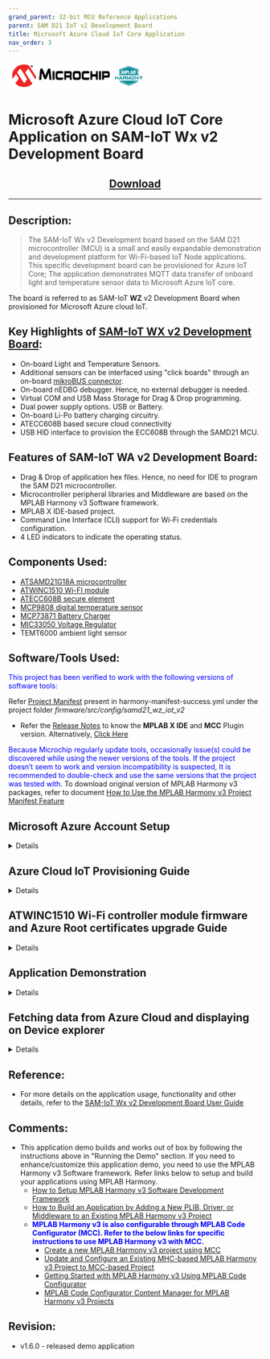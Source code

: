 ```yaml
---
grand_parent: 32-bit MCU Reference Applications
parent: SAM D21 IoT v2 Development Board
title: Microsoft Azure Cloud IoT Core Application
nav_order: 3
---  
```


<img src = "images/microchip_logo.png">
<img src = "images/microchip_mplab_harmony_logo_small.png">


# Microsoft Azure Cloud IoT Core Application on SAM-IoT Wx v2 Development Board
<h2 align="center"> <a href="https://github.com/Microchip-MPLAB-Harmony/reference_apps/releases/latest/download/samiot2_azure_cloud_core.zip" > Download </a> </h2>

---

## Description:

> The SAM-IoT Wx v2 Development board based on the SAM D21 microcontroller (MCU) is a small and easily expandable demonstration and development platform for Wi-Fi-based IoT Node applications. This specific development board can be provisioned for Azure IoT Core; The application demonstrates MQTT data transfer of onboard light and temperature sensor data to Microsoft Azure IoT core.  

The board is referred to as SAM-IoT **WZ** v2 Development Board when provisioned for Microsoft Azure cloud IoT.

## Key Highlights of [SAM-IoT WX v2 Development Board](https://www.microchip.com/en-us/development-tool/EV62V87A):

* On-board Light and Temperature Sensors.
* Additional sensors can be interfaced using "click boards" through an on-board [mikroBUS connector](https://www.mikroe.com/click).
* On-board nEDBG debugger. Hence, no external debugger is needed.
* Virtual COM and USB Mass Storage for Drag & Drop programming.
* Dual power supply options. USB or Battery.
* On-board Li-Po battery charging circuitry.
* ATECC608B based secure cloud connectivity
* USB HID interface to provision the ECC608B through the SAMD21 MCU.

## Features of SAM-IoT WA v2 Development Board:

* Drag & Drop of application hex files. Hence, no need for IDE to program the SAM D21 microcontroller.
* Microcontroller peripheral libraries and Middleware are based on the MPLAB Harmony v3 Software framework.
* MPLAB X IDE-based project.
* Command Line Interface (CLI) support for Wi-Fi credentials configuration.
* 4 LED indicators to indicate the operating status.

## Components Used:

- [ATSAMD21G18A microcontroller](https://www.microchip.com/wwwproducts/en/ATsamd21g18)
- [ATWINC1510 Wi-FI module](https://www.microchip.com/wwwproducts/en/ATwinc1500)
- [ATECC608B secure element](https://www.microchip.com/wwwproducts/en/ATECC608B)
- [MCP9808 digital temperature sensor](https://www.microchip.com/en-us/product/MCP9808)
- [MCP73871 Battery Charger](https://ww1.microchip.com/downloads/en/DeviceDoc/MCP73871-Data-Sheet-20002090E.pdf)
- [MIC33050 Voltage Regulator](https://www.microchip.com/wwwproducts/en/MIC33050)
- TEMT6000 ambient light sensor

## Software/Tools Used:

<span style="color:blue"> This project has been verified to work with the following versions of software tools:</span>  

Refer [Project Manifest](./firmware/src/config/samd21_wz_iot_v2/harmony-manifest-success.yml) present in harmony-manifest-success.yml under the project folder *firmware/src/config/samd21_wz_iot_v2*  

- Refer the [Release Notes](../../../release_notes.md#development-tools) to know the **MPLAB X IDE** and **MCC** Plugin version. Alternatively, [Click Here](https://github.com/Microchip-MPLAB-Harmony/reference_apps/blob/master/release_notes.md#development-tools)  

<span style="color:blue"> Because Microchip regularly update tools, occasionally issue(s) could be discovered while using the newer versions of the tools. If the project doesn’t seem to work and version incompatibility is suspected, It is recommended to double-check and use the same versions that the project was tested with. </span> To download original version of MPLAB Harmony v3 packages, refer to document [How to Use the MPLAB Harmony v3 Project Manifest Feature](https://ww1.microchip.com/downloads/en/DeviceDoc/How-to-Use-the-MPLAB-Harmony-v3-Project-Manifest-Feature-DS90003305.pdf)

## <a id="azure_demo_account_setup"> </a>

## Microsoft Azure Account Setup

<details>
  <summary> Details
</summary>
  In order to run the Azure demo an Azure account is required. This document describes the steps required to obtain and configure an Azure account for the demo.

  [Azure](https://azure.microsoft.com/en-in/solutions/iot/) provides computing services for a fee. Some are offered for free on a trial or small-scale basis. By signing up for your own Azure account, you are establishing an account to gain access to a wide range of computing services.

### Create your own Azure account

1. Create Azure account
    Go to [Azure Portal](https://portal.azure.com/) and follow instructions to create your own Azure account. If you already have an azure account, enter the credentials and log in.

2. Click **Create a resource** in the azure portal.
   If prompted for Create a Free account, Start Free account by clicking on Start Free. Once the account creation is complete, it starts over with above step. Select Create a resource again and continue with next steps.

3. Click **Internet of Things** and from that select **IoT Hub**

4. The new window prompts to select the subscription, Resource Group, Region and IoT Hub Name.
   
   - Select the Subscription as Free Trial.
   - In the resource group, click Create new and enter any name of your choice.
   - In the Region, Select any region of your choice.
   - In the IoT Hub Name, enter a unique name to identify the Hub.

5. Click **Review + create** after entering all the details.

6. It will take you to the **Review + create** Tab, click **Create** to create an IoT Hub

7. It will start the IoT hub deployment process and it will take a while to create the IoT hub.

8. Click Go to resource and it will take you to the IoT Hub **overview** page.

9. Note down only your IoT Hub Hostname(exclude .azure-devices.net) and Subscription ID as highlighted below. The Hostname should be same as one created in Step 4.4

</details>

## <a id="Azure_Cloud_IoT_Provisioning_Guide"> </a>

## Azure Cloud IoT Provisioning Guide

<details>
  <summary> Details
</summary>

<span style="color:red"> **If this is the first time you are building/running this version of the demo, you must complete this step before proceeding further. Otherwise, you may skip this step.** </span>

1. Install [TPDSv2](https://www.microchip.com/en-us/product/SW-TPDSV2#Software)(Trust Platform Design Suite version 2)

2. Launch Trust Platform Design Suite v2 from windows search bar, a window launches as shown below  
    <img src = "images/tpds1.png">  

3. Select "Trust Platform Design Suite" in **webviews** and Click on **Usecases**  
    <img src = "images/tpds2.png">  

4. In **Select Security Solution**, Under **Use Cases** select **Azure IoT Authentication**  
    <img src = "images/tpds3.png">  

5. Scroll Down and in **Available solution by provisioning flow** select **Azure IoT Authentication** under **TrustFLEX**  
    <img src = "images/tpds4.png">  

6. A Usecase gets launched. click on **Azure Connect-IoT Auth-TFLEX** from the **Usescases**  
    <img src = "images/tpds5.png">  

7. Azure Cloud Connect – IoT Authentication page launches as shown below  
   
   <img src = "images/tpds6.png">

8. Scroll down and select EV62V87A Development board.  
   
   <img src = "images/tpds12.png">

9. Connect SAM-IoT Wx v2 Development Board to PC running Trust Platform Design Suite  

10. Ensure MPLAB X Path is set in File -> Preference under System Settings in TPDS. This helps to program the provisioner kit firmware to the SAM-IoT Wx v2 Development Board  

11. Scroll down to transaction diagram  
    
    <img src = "images/tpds7.png">

12. Click on Icon **1** and wait till a green right mark appears.  
    
    <img src = "images/tpds8.png">

13. Click on Icon **2**, This step takes you to Azure Login page.Choose you Azure account and Login. After this you can see the meesage **Authentication completed. You can close this window now**  in the browser.
    <img title="" src="images/tpds9.png" alt="" width="595">  

14. Enter your subscription ID in the dialog box.
    
    <img src = "images/tpds9_1.png">

15. Enter the resource group in the dialog box(created in step 2 of create your own Azure account).If the entered resource group does not exists a new one is automatically created.
    
    <img src = "images/tpds9_3.png">

16. Enter your presviously created Azure IOT hub name .A new hub name is created when the entered hub name doesnt exists.This may take a few minutes.
    
    <img src = "images/tpds9_4.png">

17. The device is successfully registered into azure account after step 2
    
    <img src = "images/tpds9_5.png">

18. Proceed with step 3 and 4 to complete the usecase
    
    <img src = "images/tpds9_6.png">

</details>

## <a id="WINC_Firmware_upgrade"> </a>

## ATWINC1510 Wi-Fi controller module firmware and Azure Root certificates upgrade Guide

<details>
  <summary> Details
</summary>

<span style="color:red"> **If the SAM-IoT Wx v2 development board is glowing RED LED (Indicates ATWINC1510 Wi-Fi controller module firmware is not up to date), follow the below steps to upgrade the ATWINC1510 firmware. Otherwise(if it glows <font color="green"> GREEN </font>), you may skip this step.** </span>

1. Click on **C Source Folder** in TPDS transcation diagram  
   
   <img src = "images/tpds13.png">

2. In windows explorer, Applcation folder gets open
   
   <img src = "images/tpds14_1.png">

3. Click on **utilities** folder

4. Click on **winc_provisioner.bat**, It automatically downloads the ATWINC1510 firmware package and runs the necessary commands using the command prompt.
   
   <img src = "images/tpds15.png">
   <img src = "images/tpds16.png">

5. Select the communication (COM) port identified for "SAM-IoT Wx v2" development board from the drop down list and click OK
   
   <img src = "images/tpds17.png">

6. Wait till verify passed message comes up, as shown below, and then click on enter to close the command prompt; if it fails, reconnect the board and try again.
   
   <img src = "images/firmware_upg1.png">

</details>

## Application Demonstration

<details>
  <summary> Details
</summary> 
The following sections describes the steps to run the application.

### 1. How to setup the SAM-IoT WZ v2 Development Board

- Connect the SAM-IoT WZ v2 Development board to the host PC's USB port to power-up the board.  
  
  <img src = "images/hardware_setup.png">  

- Alternatively, the board can be powered using a Li-Po battery. The board must be connected through a USB port to perform a firmware upgrade or Wi-Fi configuration.  

- Once connected to a PC, a mass storage drive icon by the name **CURIOSITY** will appear.
  
  <img src = "images/curiosity.png">  

- Drag and Drop the hex file present in the **samiot2_azure_cloud_core\hex** folder or use MPLAB X IDE to Program. Check section **Firmware upgrade and Wi-Fi configuration process** below for more detail

- Configure the Wi-Fi Credentials using **Wi-Fi configuration through CLI** method explained Below

### 2. Firmware upgrade and Wi-Fi configuration process

#### Firmware upgrade through TPDS and MPLAB X IDE

- Click on **MPLAB X Project**. A project opens in MPLAB X IDE. Build and program the firmware  
  
    <img src = "images/tpds18_1.png">  

#### Firmware upgrade through Drag & Drop

- Download the latest version of the hex file from the [hex folder](./hex).
  
    <img src = "images/firmware_upg.png">  

- Drag & Drop the downloaded .hex file onto the CURIOSITY drive.      

- This will automatically program the microcontroller with the provided .hex file. There is no need to open the MPLAB X IDE to program the .hex file.  

#### Firmware upgrade through MPLAB X IDE

- Most developers usually follow this method to program the .hex file from the MPLAB X IDE environment.

#### Wi-Fi configuration through CLI

- Open a terminal application on the host PC for the virtual COM port of the connected SAM-IoT WA v2 Development board, with 9600-8-None-1 settings.  

- Just enter the below command to set the Wi-Fi credentials.<br>
  
    ***`wifi < SSID >,< PASSWORD >,< SECURITY TYPE >`***  
    example : ***`wifi microchip,microchip@123,2`***  
  
  **Note** : No need of repeating this step every time while running the demo, Device remembers last used WiFi credentials and tries to connect to it. If WiFi credentials changes, this step should be performed.

### 3. Running the demo application

- If the Wi-Fi network is active, then the SAM-IoT WZ v2 Development board establishes connectivity with the Wi-Fi network, sets the Blue LED, securely connects to the Azure IoT cloud, and sets the Green LED.

- After a successful connection, the SAM-IoT WZ v2 Development board pushes the real-time light and temperature sensors data to the Azure IoT cloud page and toggles the Yellow LED. If not, Red LED glows, indicating ERROR.  
  
  </details>

## Fetching data from Azure Cloud and displaying on Device explorer

<details>
  <summary> Details
</summary>

1. Download and install [Device Explorer](https://github.com/Azure/azure-iot-sdks/releases/tag/2016-11-17/SetupDeviceExplorer.msi) application

2. Run Device Explorer from windows search bar

3. From the [Azure Portal](https://portal.azure.com/): click on your IoT Hub > Shared access polices > iothubowner > connection string-primary key > Copy to clipboard

4. Paste copied connection string-primary key to IoT Hub Connection String tab on device explorer.

5. Then click on Update
   
   <img src = "images/de.png">

6. Click on **Data** Tab and press **Monitor** button  
   
   <img src = "images/de_2.png">

7. The real-time light and temperature sensors data from the Azure IoT cloud is fetched and displayed as shown below
   
   <img src = "images/de_3.png">

</details>

## Reference:

- For more details on the application usage, functionality and other details, refer to the [SAM-IoT Wx v2 Development Board User Guide](https://ww1.microchip.com/downloads/aemDocuments/documents/MCU32/ProductDocuments/UserGuides/SAM-IoT-Wx-v2-Hardware-User%E2%80%99s-Guide-DS70005506.pdf)

## Comments:

- This application demo builds and works out of box by following the instructions above in "Running the Demo" section. If you need to enhance/customize this application demo, you need to use the MPLAB Harmony v3 Software framework. Refer links below to setup and build your applications using MPLAB Harmony.
  - [How to Setup MPLAB Harmony v3 Software Development Framework](https://ww1.microchip.com/downloads/en/DeviceDoc/How_to_Setup_MPLAB_%20Harmony_v3_Software_Development_Framework_DS90003232C.pdf)
  - [How to Build an Application by Adding a New PLIB, Driver, or Middleware to an Existing MPLAB Harmony v3 Project](http://ww1.microchip.com/downloads/en/DeviceDoc/How_to_Build_Application_Adding_PLIB_%20Driver_or_Middleware%20_to_MPLAB_Harmony_v3Project_DS90003253A.pdf)  
  - <span style="color:blue"> **MPLAB Harmony v3 is also configurable through MPLAB Code Configurator (MCC). Refer to the below links for specific instructions to use MPLAB Harmony v3 with MCC.**</span>
    - [Create a new MPLAB Harmony v3 project using MCC](https://microchipdeveloper.com/harmony3:getting-started-training-module-using-mcc)
    - [Update and Configure an Existing MHC-based MPLAB Harmony v3 Project to MCC-based Project](https://microchipdeveloper.com/harmony3:update-and-configure-existing-mhc-proj-to-mcc-proj)
    - [Getting Started with MPLAB Harmony v3 Using MPLAB Code Configurator](https://www.youtube.com/watch?v=KdhltTWaDp0)
    - [MPLAB Code Configurator Content Manager for MPLAB Harmony v3 Projects](https://www.youtube.com/watch?v=PRewTzrI3iE)

## Revision:

- v1.6.0 - released demo application        
